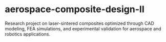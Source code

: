 # aerospace-composite-design-II
Research project on laser-sintered composites optimized through CAD modeling, FEA simulations, and experimental validation for aerospace and robotics applications.
